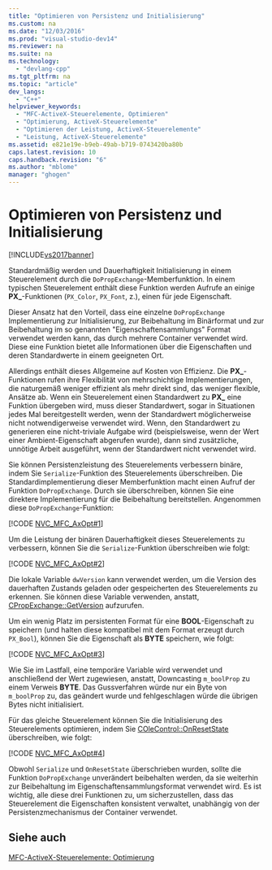 ```yaml
---
title: "Optimieren von Persistenz und Initialisierung"
ms.custom: na
ms.date: "12/03/2016"
ms.prod: "visual-studio-dev14"
ms.reviewer: na
ms.suite: na
ms.technology: 
  - "devlang-cpp"
ms.tgt_pltfrm: na
ms.topic: "article"
dev_langs: 
  - "C++"
helpviewer_keywords: 
  - "MFC-ActiveX-Steuerelemente, Optimieren"
  - "Optimierung, ActiveX-Steuerelemente"
  - "Optimieren der Leistung, ActiveX-Steuerelemente"
  - "Leistung, ActiveX-Steuerelemente"
ms.assetid: e821e19e-b9eb-49ab-b719-0743420ba80b
caps.latest.revision: 10
caps.handback.revision: "6"
ms.author: "mblome"
manager: "ghogen"
---
```

# Optimieren von Persistenz und Initialisierung
[!INCLUDE[vs2017banner](../assembler/inline/includes/vs2017banner.md)]

Standardmäßig werden und Dauerhaftigkeit Initialisierung in einem Steuerelement durch die `DoPropExchange`\-Memberfunktion.  In einem typischen Steuerelement enthält diese Funktion werden Aufrufe an einige **PX\_**\-Funktionen \(`PX_Color`, `PX_Font`, z.\), einen für jede Eigenschaft.  
  
 Dieser Ansatz hat den Vorteil, dass eine einzelne `DoPropExchange` Implementierung zur Initialisierung, zur Beibehaltung im Binärformat und zur Beibehaltung im so genannten "Eigenschaftensammlungs" Format verwendet werden kann, das durch mehrere Container verwendet wird.  Diese eine Funktion bietet alle Informationen über die Eigenschaften und deren Standardwerte in einem geeigneten Ort.  
  
 Allerdings enthält dieses Allgemeine auf Kosten von Effizienz.  Die **PX\_**\-Funktionen rufen ihre Flexibilität von mehrschichtige Implementierungen, die naturgemäß weniger effizient als mehr direkt sind, das weniger flexible, Ansätze ab.  Wenn ein Steuerelement einen Standardwert zu **PX\_** eine Funktion übergeben wird, muss dieser Standardwert, sogar in Situationen jedes Mal bereitgestellt werden, wenn der Standardwert möglicherweise nicht notwendigerweise verwendet wird.  Wenn, den Standardwert zu generieren eine nicht\-triviale Aufgabe wird \(beispielsweise, wenn der Wert einer Ambient\-Eigenschaft abgerufen wurde\), dann sind zusätzliche, unnötige Arbeit ausgeführt, wenn der Standardwert nicht verwendet wird.  
  
 Sie können Persistenzleistung des Steuerelements verbessern binäre, indem Sie `Serialize`\-Funktion des Steuerelements überschreiben.  Die Standardimplementierung dieser Memberfunktion macht einen Aufruf der Funktion `DoPropExchange`.  Durch sie überschreiben, können Sie eine direktere Implementierung für die Beibehaltung bereitstellen.  Angenommen diese `DoPropExchange`\-Funktion:  
  
 [!CODE [NVC_MFC_AxOpt#1](../CodeSnippet/VS_Snippets_Cpp/NVC_MFC_AxOpt#1)]  
  
 Um die Leistung der binären Dauerhaftigkeit dieses Steuerelements zu verbessern, können Sie die `Serialize`\-Funktion überschreiben wie folgt:  
  
 [!CODE [NVC_MFC_AxOpt#2](../CodeSnippet/VS_Snippets_Cpp/NVC_MFC_AxOpt#2)]  
  
 Die lokale Variable `dwVersion` kann verwendet werden, um die Version des dauerhaften Zustands geladen oder gespeicherten des Steuerelements zu erkennen.  Sie können diese Variable verwenden, anstatt, [CPropExchange::GetVersion](../Topic/CPropExchange::GetVersion.md) aufzurufen.  
  
 Um ein wenig Platz im persistenten Format für eine **BOOL**\-Eigenschaft zu speichern \(und halten diese kompatibel mit dem Format erzeugt durch `PX_Bool`\), können Sie die Eigenschaft als **BYTE** speichern, wie folgt:  
  
 [!CODE [NVC_MFC_AxOpt#3](../CodeSnippet/VS_Snippets_Cpp/NVC_MFC_AxOpt#3)]  
  
 Wie Sie im Lastfall, eine temporäre Variable wird verwendet und anschließend der Wert zugewiesen, anstatt, Downcasting `m_boolProp` zu einem Verweis **BYTE**.  Das Gussverfahren würde nur ein Byte von `m_boolProp` zu, das geändert wurde und fehlgeschlagen würde die übrigen Bytes nicht initialisiert.  
  
 Für das gleiche Steuerelement können Sie die Initialisierung des Steuerelements optimieren, indem Sie [COleControl::OnResetState](../Topic/COleControl::OnResetState.md) überschreiben, wie folgt:  
  
 [!CODE [NVC_MFC_AxOpt#4](../CodeSnippet/VS_Snippets_Cpp/NVC_MFC_AxOpt#4)]  
  
 Obwohl `Serialize` und `OnResetState` überschrieben wurden, sollte die Funktion `DoPropExchange` unverändert beibehalten werden, da sie weiterhin zur Beibehaltung im Eigenschaftensammlungsformat verwendet wird.  Es ist wichtig, alle diese drei Funktionen zu, um sicherzustellen, dass das Steuerelement die Eigenschaften konsistent verwaltet, unabhängig von der Persistenzmechanismus der Container verwendet.  
  
## Siehe auch  
 [MFC\-ActiveX\-Steuerelemente: Optimierung](../mfc/mfc-activex-controls-optimization.md)
